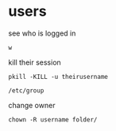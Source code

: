 # users

see who is logged in

```shell
w
```

kill their session

```shell
pkill -KILL -u theirusername
```

```shell
/etc/group

```

change owner

```shell
chown -R username folder/
```
